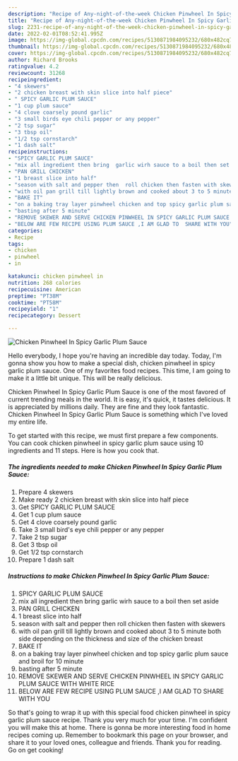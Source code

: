 ```yaml
---
description: "Recipe of Any-night-of-the-week Chicken Pinwheel In Spicy Garlic Plum Sauce"
title: "Recipe of Any-night-of-the-week Chicken Pinwheel In Spicy Garlic Plum Sauce"
slug: 2231-recipe-of-any-night-of-the-week-chicken-pinwheel-in-spicy-garlic-plum-sauce
date: 2022-02-01T08:52:41.995Z
image: https://img-global.cpcdn.com/recipes/5130871984095232/680x482cq70/chicken-pinwheel-in-spicy-garlic-plum-sauce-recipe-main-photo.jpg
thumbnail: https://img-global.cpcdn.com/recipes/5130871984095232/680x482cq70/chicken-pinwheel-in-spicy-garlic-plum-sauce-recipe-main-photo.jpg
cover: https://img-global.cpcdn.com/recipes/5130871984095232/680x482cq70/chicken-pinwheel-in-spicy-garlic-plum-sauce-recipe-main-photo.jpg
author: Richard Brooks
ratingvalue: 4.2
reviewcount: 31268
recipeingredient:
- "4 skewers"
- "2 chicken breast with skin slice into half piece"
- " SPICY GARLIC PLUM SAUCE"
- "1 cup plum sauce"
- "4 clove coarsely pound garlic"
- "3 small birds eye chili pepper or any pepper"
- "2 tsp sugar"
- "3 tbsp oil"
- "1/2 tsp cornstarch"
- "1 dash salt"
recipeinstructions:
- "SPICY GARLIC PLUM SAUCE"
- "mix all ingredient then bring  garlic wirh sauce to a boil then set aside"
- "PAN GRILL CHICKEN"
- "1 breast slice into half"
- "season with salt and pepper then  roll chicken then fasten with skewers"
- "with oil pan grill till lightly brown and cooked about 3 to 5 minute both side depending on the thickness and size of the chicken breast"
- "BAKE IT"
- "on a baking tray layer pinwheel chicken and top spicy garlic plum sauce and broil for 10  minute"
- "basting after 5 minute"
- "REMOVE SKEWER AND SERVE CHICKEN PINWHEEL IN SPICY GARLIC PLUM SAUCE WITH WHITE RICE"
- "BELOW ARE FEW RECIPE USING PLUM SAUCE ,I AM GLAD TO  SHARE WITH YOU"
categories:
- Recipe
tags:
- chicken
- pinwheel
- in

katakunci: chicken pinwheel in 
nutrition: 268 calories
recipecuisine: American
preptime: "PT38M"
cooktime: "PT58M"
recipeyield: "1"
recipecategory: Dessert

---
```



![Chicken Pinwheel In Spicy Garlic Plum Sauce](https://img-global.cpcdn.com/recipes/5130871984095232/680x482cq70/chicken-pinwheel-in-spicy-garlic-plum-sauce-recipe-main-photo.jpg)

Hello everybody, I hope you're having an incredible day today. Today, I'm gonna show you how to make a special dish, chicken pinwheel in spicy garlic plum sauce. One of my favorites food recipes. This time, I am going to make it a little bit unique. This will be really delicious.

Chicken Pinwheel In Spicy Garlic Plum Sauce is one of the most favored of current trending meals in the world. It is easy, it's quick, it tastes delicious. It is appreciated by millions daily. They are fine and they look fantastic. Chicken Pinwheel In Spicy Garlic Plum Sauce is something which I've loved my entire life.




To get started with this recipe, we must first prepare a few components. You can cook chicken pinwheel in spicy garlic plum sauce using 10 ingredients and 11 steps. Here is how you cook that.

<!--inarticleads1-->

##### The ingredients needed to make Chicken Pinwheel In Spicy Garlic Plum Sauce:

1. Prepare 4 skewers
1. Make ready 2 chicken breast with skin slice into half piece
1. Get  SPICY GARLIC PLUM SAUCE
1. Get 1 cup plum sauce
1. Get 4 clove coarsely pound garlic
1. Take 3 small bird&#39;s eye chili pepper or any pepper
1. Take 2 tsp sugar
1. Get 3 tbsp oil
1. Get 1/2 tsp cornstarch
1. Prepare 1 dash salt




<!--inarticleads2-->

##### Instructions to make Chicken Pinwheel In Spicy Garlic Plum Sauce:

1. SPICY GARLIC PLUM SAUCE
1. mix all ingredient then bring  garlic wirh sauce to a boil then set aside
1. PAN GRILL CHICKEN
1. 1 breast slice into half
1. season with salt and pepper then  roll chicken then fasten with skewers
1. with oil pan grill till lightly brown and cooked about 3 to 5 minute both side depending on the thickness and size of the chicken breast
1. BAKE IT
1. on a baking tray layer pinwheel chicken and top spicy garlic plum sauce and broil for 10  minute
1. basting after 5 minute
1. REMOVE SKEWER AND SERVE CHICKEN PINWHEEL IN SPICY GARLIC PLUM SAUCE WITH WHITE RICE
1. BELOW ARE FEW RECIPE USING PLUM SAUCE ,I AM GLAD TO  SHARE WITH YOU




So that's going to wrap it up with this special food chicken pinwheel in spicy garlic plum sauce recipe. Thank you very much for your time. I'm confident you will make this at home. There is gonna be more interesting food in home recipes coming up. Remember to bookmark this page on your browser, and share it to your loved ones, colleague and friends. Thank you for reading. Go on get cooking!
